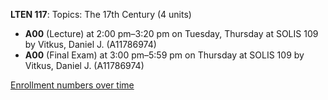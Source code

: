 **LTEN 117**: Topics: The 17th Century (4 units)

- **A00** (Lecture) at 2:00 pm–3:20 pm on Tuesday, Thursday at SOLIS 109 by Vitkus, Daniel J. (A11786974)
- **A00** (Final Exam) at 3:00 pm–5:59 pm on Thursday at SOLIS 109 by Vitkus, Daniel J. (A11786974)

[Enrollment numbers over time](./LTEN117.tsv)
